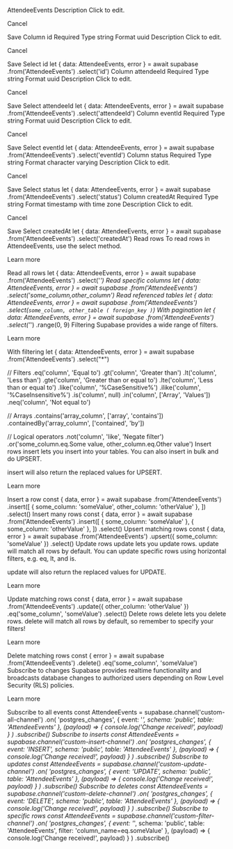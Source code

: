 AttendeeEvents
Description
Click to edit.

Cancel

Save
Column
id
Required
Type
string
Format
uuid
Description
Click to edit.

Cancel

Save
Select id
let { data: AttendeeEvents, error } = await supabase
  .from('AttendeeEvents')
  .select('id')
Column
attendeeId
Required
Type
string
Format
uuid
Description
Click to edit.

Cancel

Save
Select attendeeId
let { data: AttendeeEvents, error } = await supabase
  .from('AttendeeEvents')
  .select('attendeeId')
Column
eventId
Required
Type
string
Format
uuid
Description
Click to edit.

Cancel

Save
Select eventId
let { data: AttendeeEvents, error } = await supabase
  .from('AttendeeEvents')
  .select('eventId')
Column
status
Required
Type
string
Format
character varying
Description
Click to edit.

Cancel

Save
Select status
let { data: AttendeeEvents, error } = await supabase
  .from('AttendeeEvents')
  .select('status')
Column
createdAt
Required
Type
string
Format
timestamp with time zone
Description
Click to edit.

Cancel

Save
Select createdAt
let { data: AttendeeEvents, error } = await supabase
  .from('AttendeeEvents')
  .select('createdAt')
Read rows
To read rows in AttendeeEvents, use the select method.

Learn more

Read all rows
let { data: AttendeeEvents, error } = await supabase
  .from('AttendeeEvents')
  .select('*')
Read specific columns
let { data: AttendeeEvents, error } = await supabase
  .from('AttendeeEvents')
  .select('some_column,other_column')
Read referenced tables
let { data: AttendeeEvents, error } = await supabase
  .from('AttendeeEvents')
  .select(`
    some_column,
    other_table (
      foreign_key
    )
  `)
With pagination
let { data: AttendeeEvents, error } = await supabase
  .from('AttendeeEvents')
  .select('*')
  .range(0, 9)
Filtering
Supabase provides a wide range of filters.

Learn more

With filtering
let { data: AttendeeEvents, error } = await supabase
  .from('AttendeeEvents')
  .select("*")

  // Filters
  .eq('column', 'Equal to')
  .gt('column', 'Greater than')
  .lt('column', 'Less than')
  .gte('column', 'Greater than or equal to')
  .lte('column', 'Less than or equal to')
  .like('column', '%CaseSensitive%')
  .ilike('column', '%CaseInsensitive%')
  .is('column', null)
  .in('column', ['Array', 'Values'])
  .neq('column', 'Not equal to')

  // Arrays
  .contains('array_column', ['array', 'contains'])
  .containedBy('array_column', ['contained', 'by'])

  // Logical operators
  .not('column', 'like', 'Negate filter')
  .or('some_column.eq.Some value, other_column.eq.Other value')
Insert rows
insert lets you insert into your tables. You can also insert in bulk and do UPSERT.

insert will also return the replaced values for UPSERT.

Learn more

Insert a row
const { data, error } = await supabase
  .from('AttendeeEvents')
  .insert([
    { some_column: 'someValue', other_column: 'otherValue' },
  ])
  .select()
Insert many rows
const { data, error } = await supabase
  .from('AttendeeEvents')
  .insert([
    { some_column: 'someValue' },
    { some_column: 'otherValue' },
  ])
  .select()
Upsert matching rows
const { data, error } = await supabase
  .from('AttendeeEvents')
  .upsert({ some_column: 'someValue' })
  .select()
Update rows
update lets you update rows. update will match all rows by default. You can update specific rows using horizontal filters, e.g. eq, lt, and is.

update will also return the replaced values for UPDATE.

Learn more

Update matching rows
const { data, error } = await supabase
  .from('AttendeeEvents')
  .update({ other_column: 'otherValue' })
  .eq('some_column', 'someValue')
  .select()
Delete rows
delete lets you delete rows. delete will match all rows by default, so remember to specify your filters!

Learn more

Delete matching rows
const { error } = await supabase
  .from('AttendeeEvents')
  .delete()
  .eq('some_column', 'someValue')
Subscribe to changes
Supabase provides realtime functionality and broadcasts database changes to authorized users depending on Row Level Security (RLS) policies.

Learn more

Subscribe to all events
const AttendeeEvents = supabase.channel('custom-all-channel')
  .on(
    'postgres_changes',
    { event: '*', schema: 'public', table: 'AttendeeEvents' },
    (payload) => {
      console.log('Change received!', payload)
    }
  )
  .subscribe()
Subscribe to inserts
const AttendeeEvents = supabase.channel('custom-insert-channel')
  .on(
    'postgres_changes',
    { event: 'INSERT', schema: 'public', table: 'AttendeeEvents' },
    (payload) => {
      console.log('Change received!', payload)
    }
  )
  .subscribe()
Subscribe to updates
const AttendeeEvents = supabase.channel('custom-update-channel')
  .on(
    'postgres_changes',
    { event: 'UPDATE', schema: 'public', table: 'AttendeeEvents' },
    (payload) => {
      console.log('Change received!', payload)
    }
  )
  .subscribe()
Subscribe to deletes
const AttendeeEvents = supabase.channel('custom-delete-channel')
  .on(
    'postgres_changes',
    { event: 'DELETE', schema: 'public', table: 'AttendeeEvents' },
    (payload) => {
      console.log('Change received!', payload)
    }
  )
  .subscribe()
Subscribe to specific rows
const AttendeeEvents = supabase.channel('custom-filter-channel')
  .on(
    'postgres_changes',
    { event: '*', schema: 'public', table: 'AttendeeEvents', filter: 'column_name=eq.someValue' },
    (payload) => {
      console.log('Change received!', payload)
    }
  )
  .subscribe()